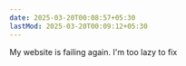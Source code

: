 ```yaml
---
date: 2025-03-20T00:08:57+05:30
lastMod: 2025-03-20T00:09:12+05:30
---
```


My website is failing again. I'm too lazy to fix
